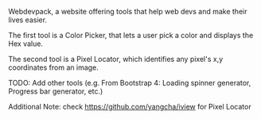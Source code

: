 Webdevpack, a website offering tools that help web devs and make their lives easier.

The first tool is a Color Picker, that lets a user pick a color and displays the Hex value.

The second tool is a Pixel Locator, which identifies any pixel's x,y coordinates from an image.



TODO: Add other tools (e.g. From Bootstrap 4: Loading spinner generator, Progress bar generator, etc.)

Additional Note: check https://github.com/yangcha/iview for Pixel Locator